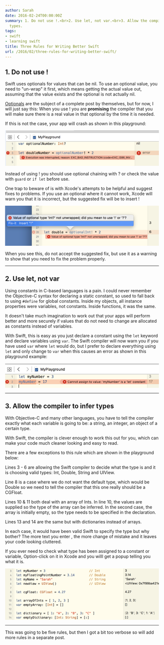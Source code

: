 ```yaml
---
author: Sarah
date: 2016-02-24T00:00:00Z
summary: 1. Do not use !.<br>2. Use let, not var.<br>3. Allow the compiler to infer
  types.
tags:
- swift
- learning swift
title: Three Rules for Writing Better Swift
url: /2016/02/three-rules-for-writing-better-swift/
---
```


## 1. Do not use !

Swift uses optionals for values that can be nil. To use an optional value, you
need to "un-wrap" it first, which means getting the actual value out, assuming
that the value exists and the optional is not actually nil.

[Optionals][5] are the subject of a complete post by themselves, but for now, I
will just say this: When you use ! you are **promising** the compiler that you
will make sure there is a real value in that optional by the time it is needed.

If this is not the case, your app will crash as shown in this playground:

![Playground crash][1]

Instead of using ! you should use optional chaining with ? or check the value
with `guard` or `if let` before use.

One trap to beware of is with Xcode's attempts to be helpful and suggest fixes
to problems. If you use an optional where it cannot work, Xcode will warn you
that it is incorrect, but the suggested fix will be to insert !

![Optional fix][4]

When you see this, do not accept the suggested fix, but use it as a warning to
show that you need to fix the problem properly.

---

## 2. Use let, not var

Using constants in C-based languages is a pain. I could never remember the
Objective-C syntax for declaring a static constant, so used to fall back to
using `#define` for global constants. Inside my objects, all instance properties
were variables, not constants. Inside functions, it was the same.

It doesn't take much imagination to work out that your apps will perform better
and more securely if values that do not need to change are allocated as
constants instead of variables.

With Swift, this is easy as you just declare a constant using the `let` keyword
and declare variables using `var`. The Swift compiler will now warn you if you
have used `var` where `let` would do, but I prefer to declare everything using
`let` and only change to `var` when this causes an error as shown in this
playground example:

![Playground let error][2]

---

## 3. Allow the compiler to infer types

With Objective-C and many other languages, you have to tell the compiler exactly
what each variable is going to be: a string, an integer, an object of a certain
type.

With Swift, the compiler is clever enough to work this out for you, which can
make your code much cleaner looking and easy to read.

There are a few exceptions to this rule which are shown in the playground below:

Lines 3 - 6 are allowing the Swift compiler to decide what the type is and it is
choosing valid types: Int, Double, String and UIView.

Line 8 is a case where we do not want the default type, which would be Double so
we need to tell the compiler that this one really should be a CGFloat.

Lines 10 & 11 both deal with an array of Ints. In line 10, the values are
supplied so the type of the array can be inferred. In the second case, the array
is initially empty, so the type needs to be specified in the declaration.

Lines 13 and 14 are the same but with dictionaries instead of arrays.

In each case, it would have been valid Swift to specify the type but why bother?
The more text you enter , the more change of mistake and it leaves your code
looking cluttered.

If you ever need to check what type has been assigned to a constant or variable,
Option-click on it in Xcode and you willl get a popup telling you what it is.

![Playground types][3]

---

This was going to be five rules, but then I got a bit too verbose so will add
more rules in a separate post.

[1]: /images/Playground2.png
[2]: /images/Playground3.png
[3]: /images/Playground4.png
[4]: /images/optional_fix.png
[5]: /2016/02/learning-swift-optionals/
